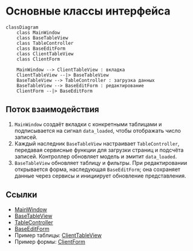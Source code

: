 # Основные классы интерфейса

```mermaid
classDiagram
    class MainWindow
    class BaseTableView
    class TableController
    class BaseEditForm
    class ClientTableView
    class ClientForm

    MainWindow --> ClientTableView : вкладка
    ClientTableView --|> BaseTableView
    BaseTableView --> TableController : загрузка данных
    BaseTableView --> BaseEditForm : редактирование
    ClientForm --|> BaseEditForm
```

## Поток взаимодействия

1. `MainWindow` создаёт вкладки с конкретными таблицами и подписывается на сигнал `data_loaded`, чтобы отображать число записей.
2. Каждый наследник `BaseTableView` настраивает `TableController`, передавая сервисные функции для загрузки страниц и подсчёта записей. Контроллер обновляет модель и эмитит `data_loaded`.
3. `BaseTableView` обновляет таблицу и фильтры. При редактировании открывается форма, наследующая `BaseEditForm`; она сохраняет данные через сервисы и инициирует обновление представления.

## Ссылки

- [MainWindow](../ui/main_window.py)
- [BaseTableView](../ui/base/base_table_view.py)
- [TableController](../ui/base/table_controller.py)
- [BaseEditForm](../ui/base/base_edit_form.py)
- Пример таблицы: [ClientTableView](../ui/views/client_table_view.py)
- Пример формы: [ClientForm](../ui/forms/client_form.py)

